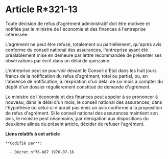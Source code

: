 # Article R*321-13

Toute décision de refus d'agrément administratif doit être motivée et notifiée par le ministre de l'économie et des finances
à l'entreprise intéressée.

L'agrément ne peut être refusé, totalement ou partiellement, qu'après avis conforme du conseil national des assurances,
l'entreprise ayant été préalablement mise en demeure par lettre recommandée de présenter ses observations par écrit dans un
délai de quinzaine.

L'entreprise peut se pourvoir devant le Conseil d'Etat dans les huit jours francs de la notification du refus d'agrément,
total ou partiel, ou, en l'absence de notification, à l'expiration d'un délai de six mois à compter du dépôt d'un dossier
régulièrement constitué de demande d'agrément.

Le ministre de l'économie et des finances peut appeler à se prononcer à nouveau, dans le délai d'un mois, le conseil national
des assurances, dans l'hypothèse où celui-ci n'aurait pas émis un avis conforme à la proposition de refus d'agrément. Si le
conseil national des assurances maintient son avis, le ministre peut néanmoins, par dérogation aux dispositions du deuxième
alinéa du présent article, décider de refuser l'agrément.

**Liens relatifs à cet article**

	**Codifié par**:

	  - Décret n°76-667 1976-07-16
